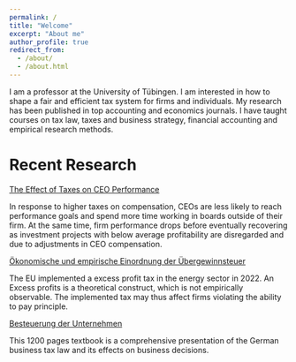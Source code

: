 ```yaml
---
permalink: /
title: "Welcome"
excerpt: "About me"
author_profile: true
redirect_from: 
  - /about/
  - /about.html
---
```


I am a professor at the University of Tübingen. I am interested in how to shape a fair and efficient tax system for firms and individuals. My research has been published in top accounting and economics journals. I have taught courses on tax law, taxes and business strategy, financial accounting and empirical research methods. 

Recent Research
======
[The Effect of Taxes on CEO Performance](https://www.rsit-uni-tuebingen.de/app/download/12247723897/RSIT-WP-07-22.pdf?t=1705575546)

In response to higher taxes on compensation,
CEOs are less likely to reach performance goals and spend more time working in boards
outside of their firm. At the same time, firm performance drops before eventually
recovering as investment projects with below average profitability are disregarded and
due to adjustments in CEO compensation.


[Ökonomische und empirische Einordnung der Übergewinnsteuer](https://research.owlit.de/document/c1973dc5-94ce-383f-a590-e66c070df190)

The EU implemented a excess profit tax in the energy sector in 2022. An Excess profits is a theoretical construct, which is not empirically observable. The implemented tax may thus affect firms violating the ability to pay principle. 


[Besteuerung der Unternehmen](https://link.springer.com/book/10.1007/978-3-658-33694-3)

This 1200 pages textbook is a comprehensive presentation of the German business tax law and its effects on business decisions.

